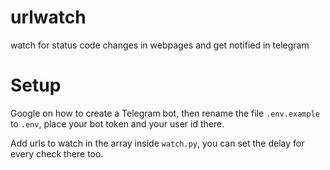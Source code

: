 # urlwatch
watch for status code changes in webpages and get notified in telegram

# Setup
Google on how to create a Telegram bot, then rename the file `.env.example` to `.env`, place your bot token and your user id there.

Add urls to watch in the array inside `watch.py`, you can set the delay for every check there too.